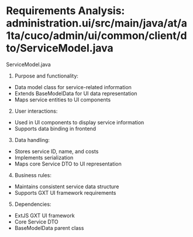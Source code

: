 # Requirements Analysis: administration.ui/src/main/java/at/a1ta/cuco/admin/ui/common/client/dto/ServiceModel.java

ServiceModel.java
1. Purpose and functionality:
- Data model class for service-related information
- Extends BaseModelData for UI data representation
- Maps service entities to UI components

2. User interactions:
- Used in UI components to display service information
- Supports data binding in frontend

3. Data handling:
- Stores service ID, name, and costs
- Implements serialization
- Maps core Service DTO to UI representation

4. Business rules:
- Maintains consistent service data structure
- Supports GXT UI framework requirements

5. Dependencies:
- ExtJS GXT UI framework
- Core Service DTO
- BaseModelData parent class